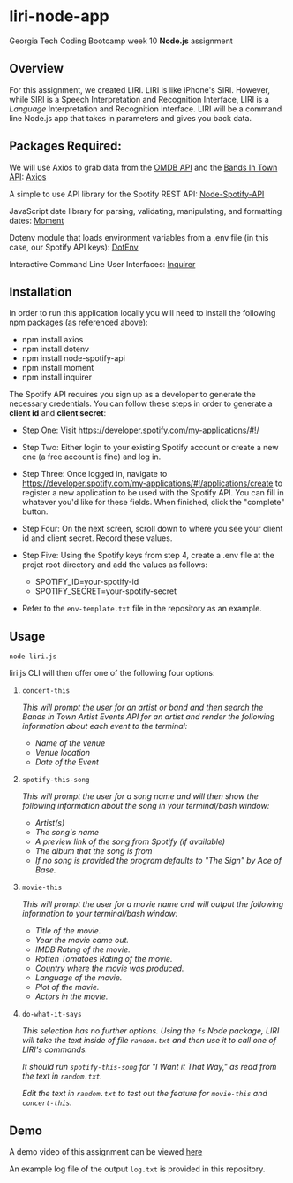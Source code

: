 # liri-node-app

Georgia Tech Coding Bootcamp week 10 **Node.js** assignment

## Overview

For this assignment, we created LIRI. LIRI is like iPhone's SIRI. However, while SIRI is a Speech Interpretation and Recognition Interface, LIRI is a _Language_ Interpretation and Recognition Interface. LIRI will be a command line Node.js app that takes in parameters and gives you back data.

## Packages Required:

We will use Axios to grab data from the [OMDB API](http://www.omdbapi.com) and the [Bands In Town API](http://www.artists.bandsintown.com/bandsintown-api): [Axios](https://www.npmjs.com/package/axios)

A simple to use API library for the Spotify REST API: 
[Node-Spotify-API](https://www.npmjs.com/package/node-spotify-api)

JavaScript date library for parsing, validating, manipulating, and formatting dates: 
[Moment](https://www.npmjs.com/package/moment)

Dotenv module that loads environment variables from a .env file (in this case, our Spotify API keys): 
[DotEnv](https://www.npmjs.com/package/dotenv)

Interactive Command Line User Interfaces:
[Inquirer](https://www.npmjs.com/package/inquirer)

## Installation

In order to run this application locally you will need to install the following npm packages (as referenced above):

* npm install axios
* npm install dotenv
* npm install node-spotify-api
* npm install moment
* npm install inquirer

The Spotify API requires you sign up as a developer to generate the necessary credentials. You can follow these steps in order to generate a **client id** and **client secret**:

   * Step One: Visit <https://developer.spotify.com/my-applications/#!/>

   * Step Two: Either login to your existing Spotify account or create a new one (a free account is fine) and log in.

   * Step Three: Once logged in, navigate to <https://developer.spotify.com/my-applications/#!/applications/create> to register a new application to be used with the Spotify API. You can fill in whatever you'd like for these fields. When finished, click the "complete" button.

   * Step Four: On the next screen, scroll down to where you see your client id and client secret. Record these values. 

   * Step Five: Using the Spotify keys from step 4, create a .env file at the projet root directory and add the values as follows:

        * SPOTIFY_ID=your-spotify-id
        * SPOTIFY_SECRET=your-spotify-secret

   * Refer to the `env-template.txt` file in the repository as an example.

## Usage

`node liri.js`

liri.js CLI will then offer one of the following four options:

1. `concert-this`

    *This will prompt the user for an artist or band and then search the Bands in Town Artist Events API for an artist and render the following information about each event to the terminal:*

    * *Name of the venue*
    * *Venue location*
    * *Date of the Event*



2. `spotify-this-song`

    *This will prompt the user for a song name and will then show the following information about the song in your terminal/bash window:*

    * *Artist(s)*
    * *The song's name*
    * *A preview link of the song from Spotify (if available)*
    * *The album that the song is from*
    * *If no song is provided the program defaults to "The Sign" by Ace of Base.*



3. `movie-this`

    *This will prompt the user for a movie name and will output the following information to your terminal/bash window:*

    * *Title of the movie.*
    * *Year the movie came out.*
    * *IMDB Rating of the movie.*
    * *Rotten Tomatoes Rating of the movie.*
    * *Country where the movie was produced.*
    * *Language of the movie.*
    * *Plot of the movie.*
    * *Actors in the movie.*



4. `do-what-it-says`

    *This selection has no further options. Using the `fs` Node package, LIRI will take the text inside of file `random.txt` and then use it to call one of LIRI's commands.*

    *It should run `spotify-this-song` for "I Want it That Way," as read from the text in `random.txt`.*

    *Edit the text in `random.txt` to test out the feature for `movie-this` and `concert-this`.*

## Demo

A demo video of this assignment can be viewed [here](https://drive.google.com/file/d/1X-l7SZlw-d3SdG6MT8V3DByfbhmWHls7/view?usp=sharing)


An example log file of the output `log.txt` is provided in this repository.
